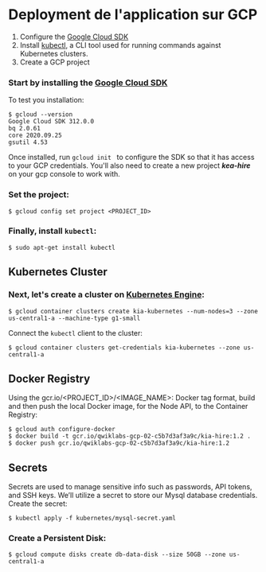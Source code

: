 # Deployment de l'application sur GCP
1. Configure the [Google Cloud SDK](https://cloud.google.com/sdk)
2. Install [kubectl](https://kubernetes.io/docs/reference/kubectl/overview/), a CLI tool used for running commands against Kubernetes clusters.
3. Create a GCP project

### Start by installing the [Google Cloud SDK](https://cloud.google.com/sdk)

To test you installation:
```
$ gcloud --version
Google Cloud SDK 312.0.0
bq 2.0.61
core 2020.09.25
gsutil 4.53

```
Once installed, run ```gcloud init ``` to configure the SDK so that it has access to your GCP credentials. You'll also need to create a new project ***kea-hire*** on your gcp console to work with.

### Set the project:

```
$ gcloud config set project <PROJECT_ID>

```
### Finally, install ```kubectl```:

```
$ sudo apt-get install kubectl
```
## Kubernetes Cluster
### Next, let's create a cluster on [Kubernetes Engine](https://console.cloud.google.com/kubernetes):

```
$ gcloud container clusters create kia-kubernetes --num-nodes=3 --zone us-central1-a --machine-type g1-small
```
Connect the ```kubectl``` client to the cluster:
```
$ gcloud container clusters get-credentials kia-kubernetes --zone us-central1-a
```
## Docker Registry
Using the gcr.io/<PROJECT_ID>/<IMAGE_NAME>:<TAG> Docker tag format, build and then push the local Docker image, for the Node API, to the Container Registry:
```
$ gcloud auth configure-docker
$ docker build -t gcr.io/qwiklabs-gcp-02-c5b7d3af3a9c/kia-hire:1.2 .
$ docker push gcr.io/qwiklabs-gcp-02-c5b7d3af3a9c/kia-hire:1.2
```

## Secrets
Secrets are used to manage sensitive info such as passwords, API tokens, and SSH keys. We’ll utilize a secret to store our Mysql database credentials.
Create the secret:
```
$ kubectl apply -f kubernetes/mysql-secret.yaml
```
### Create a Persistent Disk:

```
$ gcloud compute disks create db-data-disk --size 50GB --zone us-central1-a
```

